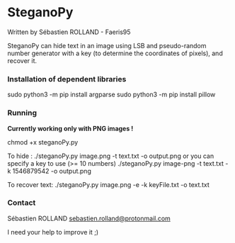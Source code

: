 # SteganoPy
Written by Sébastien ROLLAND - Faeris95

SteganoPy can hide text in an image using LSB and pseudo-random number generator with a key (to determine the coordinates of pixels), and recover it.

### Installation of dependent libraries

sudo python3 -m pip install argparse
sudo python3 -m pip install pillow

### Running
<strong>Currently working only with PNG images !</strong>

chmod +x steganoPy.py

To hide :
./steganoPy.py image.png -t text.txt -o output.png
or you can specify a key to use (>= 10 numbers)
./steganoPy.py image-png -t text.txt -k 1546879542 -o output.png

To recover text:
./steganoPy.py image.png -e -k keyFile.txt -o text.txt


### Contact
Sébastien ROLLAND
sebastien.rolland@protonmail.com

I need your help to improve it ;)